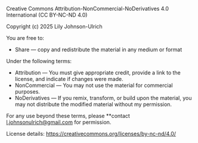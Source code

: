 Creative Commons Attribution-NonCommercial-NoDerivatives 4.0 International 
(CC BY-NC-ND 4.0)

Copyright (c) 2025 Lily Johnson-Ulrich

You are free to:
- Share — copy and redistribute the material in any medium or format

Under the following terms:
- Attribution — You must give appropriate credit, provide a link to the 
license, and indicate if changes were made.
- NonCommercial — You may not use the material for commercial purposes.
- NoDerivatives — If you remix, transform, or build upon the material, you 
may not distribute the modified material without my permission.

For any use beyond these terms, please **contact 
l.johnsonulrich@gmail.com for permission.

License details: https://creativecommons.org/licenses/by-nc-nd/4.0/
